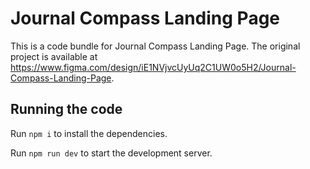 
  # Journal Compass Landing Page

  This is a code bundle for Journal Compass Landing Page. The original project is available at https://www.figma.com/design/iE1NVjvcUyUq2C1UW0o5H2/Journal-Compass-Landing-Page.

  ## Running the code

  Run `npm i` to install the dependencies.

  Run `npm run dev` to start the development server.
  